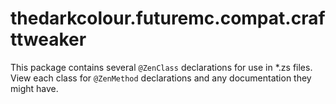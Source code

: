 # thedarkcolour.futuremc.compat.crafttweaker
This package contains several `@ZenClass` declarations
for use in *.zs files. View each class for `@ZenMethod`
declarations and any documentation they might have.